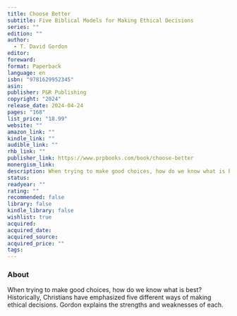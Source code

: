 ```yaml
---
title: Choose Better
subtitle: Five Biblical Models for Making Ethical Decisions
series: ""
edition: ""
author:
  - T. David Gordon
editor: 
foreward: 
format: Paperback
language: en
isbn: "9781629952345"
asin: 
publisher: P&R Publishing
copyright: "2024"
release_date: 2024-04-24
pages: "168"
list_price: "18.99"
website: ""
amazon_link: ""
kindle_link: ""
audible_link: ""
rhb_link: ""
publisher_link: https://www.prpbooks.com/book/choose-better
monergism_link: 
description: When trying to make good choices, how do we know what is best? Historically, Christians have emphasized five different ways of making ethical decisions. Gordon explains the strengths and weaknesses of each.
status: 
readyear: ""
rating: ""
recommended: false
library: false
kindle_library: false
wishlist: true
acquired: 
acquired_date: 
acquired_source: 
acquired_price: ""
tags:
---
```

### About

When trying to make good choices, how do we know what is best? Historically, Christians have emphasized five different ways of making ethical decisions. Gordon explains the strengths and weaknesses of each.